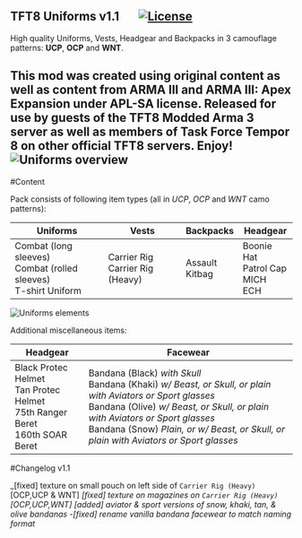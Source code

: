 ## TFT8 Uniforms v1.1 &nbsp;&nbsp;&nbsp;&nbsp;&nbsp;&nbsp;</a><a href="https://www.bistudio.com/community/licenses/arma-public-license-share-alike"><img src="http://img.shields.io/badge/License-APL--SA-red.svg?style=plastic" alt="License"></a>  

High quality Uniforms, Vests, Headgear and Backpacks in 3 camouflage patterns: **UCP**, **OCP** and **WNT**. 

This mod was created using original content as well as content from ARMA III and ARMA III: Apex Expansion under APL-SA license. 
Released for use by guests of the TFT8 Modded Arma 3 server as well as members of Task Force Tempor 8 on other official TFT8 servers. Enjoy!
![Uniforms overview](https://tft8.com/img/uniforms_main2.png)
---
#Content

Pack consists of following item types (all in _UCP_, _OCP_ and _WNT_ camo patterns):

Uniforms|Vests|Backpacks|Headgear
---|---|---|---
Combat (long sleeves)<br/>Combat (rolled sleeves)<br/>T-shirt Uniform | Carrier Rig<br/>Carrier Rig (Heavy) | Assault<br/>Kitbag | Boonie Hat<br/>Patrol Cap<br/>MICH<br/>ECH

![Uniforms elements](https://tft8.com/img/uniforms_parts.png)

Additional miscellaneous items:

Headgear|Facewear
---|---|
Black Protec Helmet</br>Tan Protec Helmet</br>75th Ranger Beret</br>160th SOAR Beret | Bandana (Black) _with Skull_</br>Bandana (Khaki) _w/ Beast, or Skull, or plain with Aviators or Sport glasses_</br>Bandana (Olive) _w/ Beast, or Skull, or plain with Aviators or Sport glasses_</br>Bandana (Snow) _Plain, or w/ Beast, or Skull, or plain with Aviators or Sport glasses_


#Changelog
v1.1

_[fixed] texture on small pouch on left side of `Carrier Rig (Heavy)` [OCP,UCP & WNT]
_[fixed] texture on magazines on `Carrier Rig (Heavy)` [OCP,UCP,WNT]
_[added] aviator & sport versions of snow, khaki, tan, & olive bandanas_
-[fixed] rename vanilla bandana facewear to match naming format_
